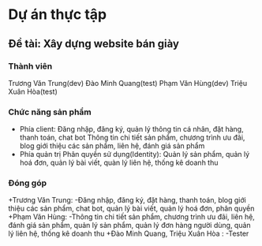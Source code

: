 # Dự án thực tập
## Đề tài: Xây dựng website bán giày
### Thành viên
Trương Văn Trung(dev)
Đào Minh Quang(test)
Phạm Văn Hùng(dev)
Triệu Xuân Hòa(test)

### Chức năng sản phẩm
- Phía client:
Đăng nhập, đăng ký, quản lý thông tin cá nhân, đặt hàng, thanh toán, chat bot
Thông tin chi tiết sản phẩm, chương trình ưu đãi, blog giới thiệu các sản phẩm, liên hệ, đánh giá sản phẩm
- Phía quản trị
Phân quyền sử dụng(Identity):
Quản lý sản phẩm, quản lý hoá đơn, quản lý bài viết, quàn lý liên hệ, thống kê doanh thu
### Đóng góp
+Trương Văn Trung:
-Đăng nhập, đăng ký, đặt hàng, thanh toán, blog giới thiệu các sản phẩm, chat bot, quản lý bài viết, quản lý hoá đơn, phân quyền
+Phạm Văn Hùng:
-Thông tin chi tiết sản phẩm, chương trình ưu đãi, liên hệ, đánh giá sản phẩm, quản lý sản phẩm, quản lý đơn hàng người dùng, quản lý liên hệ, thống kê doanh thu
+Đào Minh Quang, Triệu Xuân Hòa : -Tester
